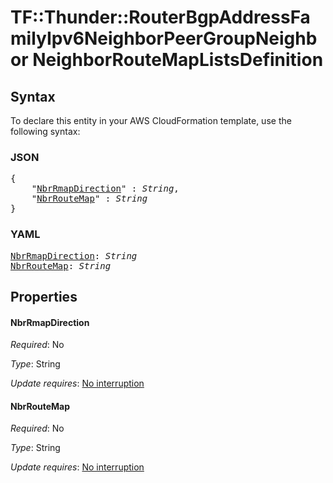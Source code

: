 # TF::Thunder::RouterBgpAddressFamilyIpv6NeighborPeerGroupNeighbor NeighborRouteMapListsDefinition

## Syntax

To declare this entity in your AWS CloudFormation template, use the following syntax:

### JSON

<pre>
{
    "<a href="#nbrrmapdirection" title="NbrRmapDirection">NbrRmapDirection</a>" : <i>String</i>,
    "<a href="#nbrroutemap" title="NbrRouteMap">NbrRouteMap</a>" : <i>String</i>
}
</pre>

### YAML

<pre>
<a href="#nbrrmapdirection" title="NbrRmapDirection">NbrRmapDirection</a>: <i>String</i>
<a href="#nbrroutemap" title="NbrRouteMap">NbrRouteMap</a>: <i>String</i>
</pre>

## Properties

#### NbrRmapDirection

_Required_: No

_Type_: String

_Update requires_: [No interruption](https://docs.aws.amazon.com/AWSCloudFormation/latest/UserGuide/using-cfn-updating-stacks-update-behaviors.html#update-no-interrupt)

#### NbrRouteMap

_Required_: No

_Type_: String

_Update requires_: [No interruption](https://docs.aws.amazon.com/AWSCloudFormation/latest/UserGuide/using-cfn-updating-stacks-update-behaviors.html#update-no-interrupt)

